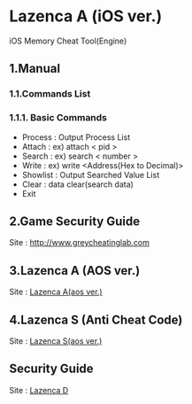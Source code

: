 # Lazenca A (iOS ver.)
iOS Memory Cheat Tool(Engine)

## 1.Manual
### 1.1.Commands List
### 1.1.1. Basic Commands
* Process : Output Process List
* Attach : ex) attach < pid >
* Search : ex) search < number >
* Write : ex) write <Address(Hex to Decimal)> <number>
* Showlist : Output Searched Value List
* Clear : data clear(search data)
* Exit 

## 2.Game Security Guide
Site : http://www.greycheatinglab.com

## 3.Lazenca A (AOS ver.)
Site : [Lazenca A(aos ver.)](https://github.com/Lazenca/Lazenca-A-Andoird)

## 4.Lazenca S (Anti Cheat Code)
Site : [Lazenca S(aos ver.)](https://github.com/Lazenca/Lazenca-S)

## Security Guide
Site : [Lazenca D](http://greycheatinglab.com/)

